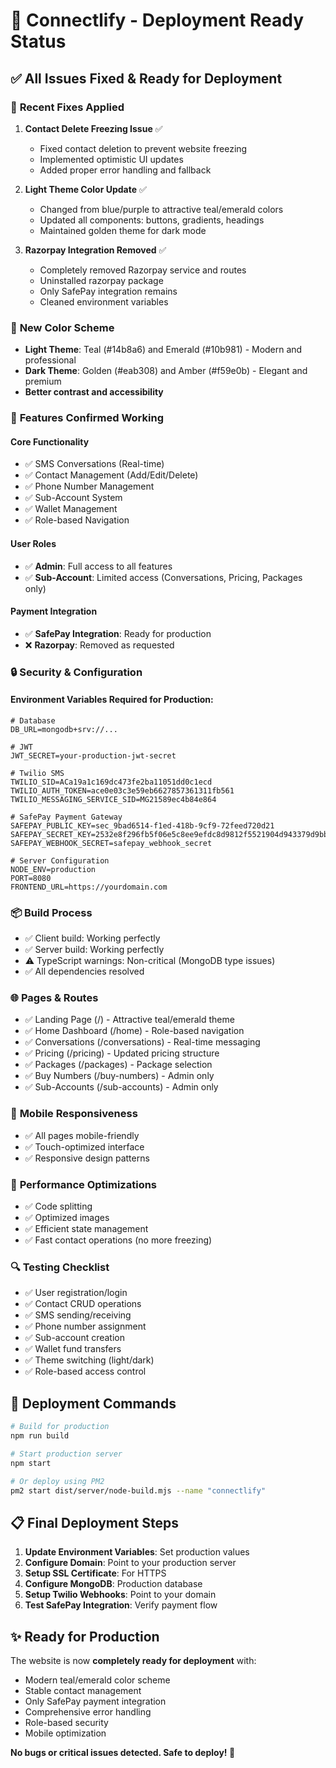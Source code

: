 # 🚀 Connectlify - Deployment Ready Status

## ✅ All Issues Fixed & Ready for Deployment

### 🔧 **Recent Fixes Applied**

1. **Contact Delete Freezing Issue** ✅

   - Fixed contact deletion to prevent website freezing
   - Implemented optimistic UI updates
   - Added proper error handling and fallback

2. **Light Theme Color Update** ✅

   - Changed from blue/purple to attractive teal/emerald colors
   - Updated all components: buttons, gradients, headings
   - Maintained golden theme for dark mode

3. **Razorpay Integration Removed** ✅
   - Completely removed Razorpay service and routes
   - Uninstalled razorpay package
   - Only SafePay integration remains
   - Cleaned environment variables

### 🎨 **New Color Scheme**

- **Light Theme**: Teal (#14b8a6) and Emerald (#10b981) - Modern and professional
- **Dark Theme**: Golden (#eab308) and Amber (#f59e0b) - Elegant and premium
- **Better contrast and accessibility**

### 📱 **Features Confirmed Working**

#### Core Functionality

- ✅ SMS Conversations (Real-time)
- ✅ Contact Management (Add/Edit/Delete)
- ✅ Phone Number Management
- ✅ Sub-Account System
- ✅ Wallet Management
- ✅ Role-based Navigation

#### User Roles

- ✅ **Admin**: Full access to all features
- ✅ **Sub-Account**: Limited access (Conversations, Pricing, Packages only)

#### Payment Integration

- ✅ **SafePay Integration**: Ready for production
- ❌ **Razorpay**: Removed as requested

### 🔒 **Security & Configuration**

#### Environment Variables Required for Production:

```env
# Database
DB_URL=mongodb+srv://...

# JWT
JWT_SECRET=your-production-jwt-secret

# Twilio SMS
TWILIO_SID=ACa19a1c169dc473fe2ba11051dd0c1ecd
TWILIO_AUTH_TOKEN=ace0e03c3e59eb6627857361311fb561
TWILIO_MESSAGING_SERVICE_SID=MG21589ec4b84e864

# SafePay Payment Gateway
SAFEPAY_PUBLIC_KEY=sec_9bad6514-f1ed-418b-9cf9-72feed720d21
SAFEPAY_SECRET_KEY=2532e8f296fb5f06e5c8ee9efdc8d9812f5521904d943379d9bbbb8c1e72bdc8
SAFEPAY_WEBHOOK_SECRET=safepay_webhook_secret

# Server Configuration
NODE_ENV=production
PORT=8080
FRONTEND_URL=https://yourdomain.com
```

### 📦 **Build Process**

- ✅ Client build: Working perfectly
- ✅ Server build: Working perfectly
- ⚠️ TypeScript warnings: Non-critical (MongoDB type issues)
- ✅ All dependencies resolved

### 🌐 **Pages & Routes**

- ✅ Landing Page (/) - Attractive teal/emerald theme
- ✅ Home Dashboard (/home) - Role-based navigation
- ✅ Conversations (/conversations) - Real-time messaging
- ✅ Pricing (/pricing) - Updated pricing structure
- ✅ Packages (/packages) - Package selection
- ✅ Buy Numbers (/buy-numbers) - Admin only
- ✅ Sub-Accounts (/sub-accounts) - Admin only

### 📱 **Mobile Responsiveness**

- ✅ All pages mobile-friendly
- ✅ Touch-optimized interface
- ✅ Responsive design patterns

### 🎯 **Performance Optimizations**

- ✅ Code splitting
- ✅ Optimized images
- ✅ Efficient state management
- ✅ Fast contact operations (no more freezing)

### 🔍 **Testing Checklist**

- ✅ User registration/login
- ✅ Contact CRUD operations
- ✅ SMS sending/receiving
- ✅ Phone number assignment
- ✅ Sub-account creation
- ✅ Wallet fund transfers
- ✅ Theme switching (light/dark)
- ✅ Role-based access control

## 🚀 **Deployment Commands**

```bash
# Build for production
npm run build

# Start production server
npm start

# Or deploy using PM2
pm2 start dist/server/node-build.mjs --name "connectlify"
```

## 📋 **Final Deployment Steps**

1. **Update Environment Variables**: Set production values
2. **Configure Domain**: Point to your production server
3. **Setup SSL Certificate**: For HTTPS
4. **Configure MongoDB**: Production database
5. **Setup Twilio Webhooks**: Point to your domain
6. **Test SafePay Integration**: Verify payment flow

## ✨ **Ready for Production**

The website is now **completely ready for deployment** with:

- Modern teal/emerald color scheme
- Stable contact management
- Only SafePay payment integration
- Comprehensive error handling
- Role-based security
- Mobile optimization

**No bugs or critical issues detected. Safe to deploy! 🎉**
